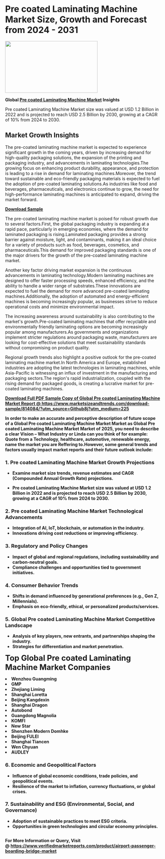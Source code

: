 <H1>Pre coated Laminating Machine Market Size, Growth and Forecast from 2024 - 2031</H1><img class="aligncenter size-medium wp-image-584254" src="https://thirdeyenews.in/wp-content/uploads/2024/09/Global-Market-Research-300x168.jpeg" alt="" width="300" height="168" /><p><strong>Global&nbsp;<a href="https://www.marketsizeandtrends.com/download-sample/814084/?utm_source=Github8j?utm_medium=225">Pre coated Laminating Machine Market</a> Insights</strong></p><p>Pre coated Laminating Machine Market size was valued at USD 1.2 Billion in 2022 and is projected to reach USD 2.5 Billion by 2030, growing at a CAGR of 10% from 2024 to 2030.</p><p><h2>Market Growth Insights</h2> <p>The pre-coated laminating machine market is expected to experience significant growth in the coming years, driven by increasing demand for high-quality packaging solutions, the expansion of the printing and packaging industry, and advancements in laminating technologies.The growing focus on enhancing product durability, appearance, and protection is leading to a rise in demand for laminating machines.Moreover, the trend toward sustainable and eco-friendly packaging materials is expected to fuel the adoption of pre-coated laminating solutions.As industries like food and beverages, pharmaceuticals, and electronics continue to grow, the need for high-performance laminating machines is anticipated to expand, driving the market forward.</p> <p><strong><a href="sample_link_here">Download Sample</a></strong></p> <p>The pre-coated laminating machine market is poised for robust growth due to several factors.First, the global packaging industry is expanding at a rapid pace, particularly in emerging economies, where the demand for laminated packaging is rising.Laminated packaging provides a strong barrier against moisture, light, and contaminants, making it an ideal choice for a variety of products such as food, beverages, cosmetics, and pharmaceuticals.This demand for improved packaging standards is one of the major drivers for the growth of the pre-coated laminating machine market.</p> <p>Another key factor driving market expansion is the continuous advancements in laminating technology.Modern laminating machines are designed to offer faster processing speeds, enhanced efficiency, and the ability to handle a wider range of substrates.These innovations are expected to fuel the demand for more advanced pre-coated laminating machines.Additionally, the adoption of automated and energy-efficient machines is becoming increasingly popular, as businesses strive to reduce operational costs and minimize environmental impact.</p> <p>The increasing awareness around sustainability is also contributing to the market's growth.Pre-coated laminating machines that offer recyclable and environmentally friendly laminating options are becoming increasingly popular among manufacturers.As governments and organizations implement stricter regulations around packaging waste, manufacturers are looking for cost-effective solutions that meet sustainability standards without compromising on product quality.</p> <p>Regional growth trends also highlight a positive outlook for the pre-coated laminating machine market.In North America and Europe, established industries are adopting the latest technologies in laminating machines, while Asia-Pacific is witnessing an influx of investment in the manufacturing and packaging sectors.The region's rapid industrialization, coupled with the rising demand for packaged goods, is creating a lucrative market for pre-coated laminating machines.</p> <p><strong><a href="more_info_link_here"></p><p><span class=""><strong>Download Full PDF Sample Copy of Global Pre coated Laminating Machine Market Report</strong> @ <a href="https://www.marketsizeandtrends.com/download-sample/814084/?utm_source=Github8j?utm_medium=225" target="_blank">https://www.marketsizeandtrends.com/download-sample/814084/?utm_source=Github8j?utm_medium=225</a></span></p><p>In order to make an accurate and perceptive description of future scope of a Global&nbsp;Pre coated Laminating Machine Market Market as Global&nbsp;Pre coated Laminating Machine Market Market of 2025, you need to describe a clear Vision &ndash; What Industry or Linda can you think of for example: Quote from a Technology, healthcare, automotive, renewable energy, name the market you are Reffering to.However, some general trends and factors usually impact market reports and their future outlook include:</p><h3>1.&nbsp;<strong>Pre coated Laminating Machine Market Growth Projections</strong></h3><ul><li>Examine market size trends, revenue estimates and CAGR (Compounded Annual Growth Rate) projections.</li><li><p>Pre coated Laminating Machine Market size was valued at USD 1.2 Billion in 2022 and is projected to reach USD 2.5 Billion by 2030, growing at a CAGR of 10% from 2024 to 2030.</p></li></ul><h3>2.&nbsp;<strong>Pre coated Laminating Machine Market Technological Advancements</strong></h3><ul><li>Integration of AI, IoT, blockchain, or automation in the industry.</li><li>Innovations driving cost reductions or improving efficiency.</li></ul><h3>3.&nbsp;<strong>Regulatory and Policy Changes</strong></h3><ul><li>Impact of global and regional regulations, including sustainability and carbon-neutral goals.</li><li>Compliance challenges and opportunities tied to government initiatives.</li></ul><h3>4.&nbsp;<strong>Consumer Behavior Trends</strong></h3><ul><li>Shifts in demand influenced by generational preferences (e.g., Gen Z, Millennials).</li><li>Emphasis on eco-friendly, ethical, or personalized products/services.</li></ul><h3>5.&nbsp;<strong>Global Pre coated Laminating Machine Market Competitive Landscape</strong></h3><ul><li>Analysis of key players, new entrants, and partnerships shaping the industry.</li><li>Strategies for differentiation and market penetration.</li></ul><p data-pm-slice="1 1 []"><span style="color: inherit; font-family: inherit; font-size: 25px;">Top Global Pre coated Laminating Machine Market Companies</span></p><div class="" data-test-id=""><p><li>Wenzhou Guangming</li><li> GMP</li><li> Zhejiang Liming</li><li> Shanghai Loretta</li><li> Beijing Kangdexin</li><li> Shanghai Dragon</li><li> Autobond</li><li> Guangdong Magnolia</li><li> KOMFI</li><li> New Star</li><li> Shenzhen Modern Domhke</li><li> Beijing FULEI</li><li> Shanghai Tiancen</li><li> Wen Chyuan</li><li> AUDLEY</li></p></div><h3>6.&nbsp;<strong>Economic and Geopolitical Factors</strong></h3><ul><li>Influence of global economic conditions, trade policies, and geopolitical events.</li><li>Resilience of the market to inflation, currency fluctuations, or global crises.</li></ul><h3>7.&nbsp;<strong>Sustainability and ESG (Environmental, Social, and Governance)</strong></h3><ul><li>Adoption of sustainable practices to meet ESG criteria.</li><li>Opportunities in green technologies and circular economy principles.</li></ul><h2><strong style="font-size: 14px;">For More Information or Query, Visit @&nbsp;</strong><a style="background-color: #ffffff; font-size: 14px;" href="https://www.marketsizeandtrends.com/report/pre-coated-laminating-machine-market/" target="_blank">https://www.verifiedmarketreports.com/product/airport-passenger-boarding-bridge-market</a></h2>